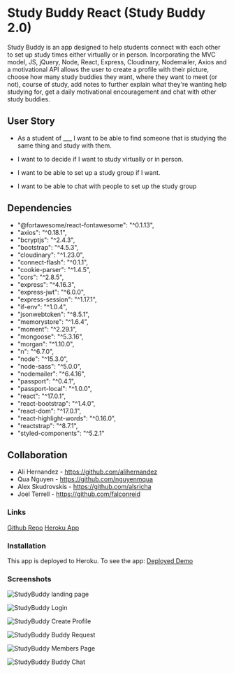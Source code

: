 # Study Buddy React (Study Buddy 2.0)

Study Buddy is an app designed to help students connect with each other to set up study times either virtually or in person. Incorporating the MVC model, JS, jQuery, Node, React, Express, Cloudinary, Nodemailer, Axios and a motivational API allows the user to create a profile with their picture, choose how many study buddies they want, where they want to meet (or not), course of study, add notes to further explain what they're wanting help studying for, get a daily motivational encouragement and chat with other study buddies.

## User Story

- As a student of **\_\_\_** I want to be able to find someone that is studying the same thing and study with them.

- I want to to decide if I want to study virtually or in person.
- I want to be able to set up a study group if I want.
- I want to be able to chat with people to set up the study group

## Dependencies

- "@fortawesome/react-fontawesome": "^0.1.13",
- "axios": "^0.18.1",
- "bcryptjs": "^2.4.3",
- "bootstrap": "^4.5.3",
- "cloudinary": "^1.23.0",
- "connect-flash": "^0.1.1",
- "cookie-parser": "^1.4.5",
- "cors": "^2.8.5",
- "express": "^4.16.3",
- "express-jwt": "^6.0.0",
- "express-session": "^1.17.1",
- "if-env": "^1.0.4",
- "jsonwebtoken": "^8.5.1",
- "memorystore": "^1.6.4",
- "moment": "^2.29.1",
- "mongoose": "^5.3.16",
- "morgan": "^1.10.0",
- "n": "^6.7.0",
- "node": "^15.3.0",
- "node-sass": "^5.0.0",
- "nodemailer": "^6.4.16",
- "passport": "^0.4.1",
- "passport-local": "^1.0.0",
- "react": "^17.0.1",
- "react-bootstrap": "^1.4.0",
- "react-dom": "^17.0.1",
- "react-highlight-words": "^0.16.0",
- "reactstrap": "^8.7.1",
- "styled-components": "^5.2.1"

## Collaboration

- Ali Hernandez - https://github.com/alihernandez
- Qua Nguyen - https://github.com/nguyenmqua
- Alex Skudrovskis - https://github.com/alsricha
- Joel Terrell - https://github.com/falconreid

### Links

[Github Repo](https://github.com/nguyenmqua/StudyBuddyReact)
[Heroku App](https://studdybuddyahasjbjt.herokuapp.com/)

### Installation

This app is deployed to Heroku. To see the app:
[Deployed Demo]()

### Screenshots

![StudyBuddy landing page](https://user-images.githubusercontent.com/5247408/101294255-6b22c500-37d3-11eb-9d75-fef1d3c5df47.jpg)

![StudyBuddy Login](https://user-images.githubusercontent.com/5247408/101294293-9f968100-37d3-11eb-9cd8-6c17f5d9ef24.jpg)

![StudyBuddy Create Profile](https://user-images.githubusercontent.com/5247408/101294305-b046f700-37d3-11eb-9e6d-835ae835cd0d.jpg)

![StudyBuddy Buddy Request](https://user-images.githubusercontent.com/5247408/101294319-c5bc2100-37d3-11eb-95ba-9262bc19400f.jpg)

![StudyBuddy Members Page](https://user-images.githubusercontent.com/5247408/101294337-dec4d200-37d3-11eb-97b2-fda1b0154dff.jpg)

![StudyBuddy Buddy Chat](https://user-images.githubusercontent.com/5247408/101294356-fb610a00-37d3-11eb-82ce-59d243bfea39.jpg)
